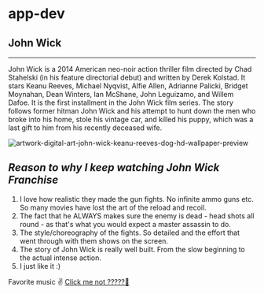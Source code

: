 # app-dev
## **John Wick**
---
John Wick is a 2014 American neo-noir action thriller film directed by Chad Stahelski (in his feature directorial debut) and written by Derek Kolstad. It stars Keanu Reeves, Michael Nyqvist, Alfie Allen, Adrianne Palicki, Bridget Moynahan, Dean Winters, Ian McShane, John Leguizamo, and Willem Dafoe. It is the first installment in the John Wick film series. The story follows former hitman John Wick and his attempt to hunt down the men who broke into his home, stole his vintage car, and killed his puppy, which was a last gift to him from his recently deceased wife.

![artwork-digital-art-john-wick-keanu-reeves-dog-hd-wallpaper-preview](https://user-images.githubusercontent.com/73458286/206756933-720e8f59-cc4c-4123-be16-dc8d44f742bd.jpg)


*Reason to why I keep watching John Wick Franchise*
---
1. I love how realistic they made the gun fights. No infinite ammo guns etc. So many movies have lost the art of the reload and recoil.
2. The fact that he ALWAYS makes sure the enemy is dead - head shots all round - as that's what you would expect a master assassin to do.
3. The style/choreography of the fights. So detailed and the effort that went through with them shows on the screen.
4. The story of John Wick is really well built. From the slow beginning to the actual intense action.
5. I just like it :)

Favorite music :v:
[Click me not ?????:chicken:](https://www.youtube.com/watch?v=BBJa32lCaaY)

